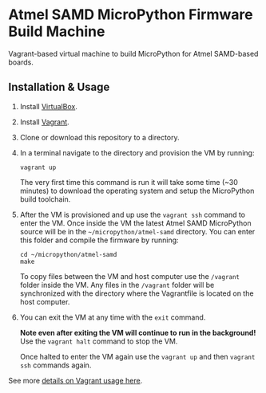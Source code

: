 # Atmel SAMD MicroPython Firmware Build Machine

Vagrant-based virtual machine to build MicroPython for Atmel SAMD-based boards.

## Installation & Usage

1.  Install [VirtualBox](https://www.virtualbox.org/wiki/Downloads).

2.  Install [Vagrant](https://www.vagrantup.com/downloads.html).

3.  Clone or download this repository to a directory.

4.  In a terminal navigate to the directory and provision the VM by running:

        vagrant up

    The very first time this command is run it will take some time (~30 minutes)
    to download the operating system and setup the MicroPython build toolchain.

5.  After the VM is provisioned and up use the `vagrant ssh` command to enter
    the VM.  Once inside the VM the latest Atmel SAMD MicroPython source will
    be in the `~/micropython/atmel-samd` directory.  You can enter this folder
    and compile the firmware by running:

        cd ~/micropython/atmel-samd
        make

    To copy files between the VM and host computer use the  `/vagrant` folder
    inside the VM.  Any files in the `/vagrant` folder will be synchronized with
    the directory where the Vagrantfile is located on the host computer.

6.  You can exit the VM at any time with the `exit` command.

    **Note even after exiting the VM will continue to run in the background!**
    Use the `vagrant halt` command to stop the VM.

    Once halted to enter the VM again use the `vagrant up` and then `vagrant ssh`
    commands again.

See more [details on Vagrant usage here](https://www.vagrantup.com/docs/getting-started/).
